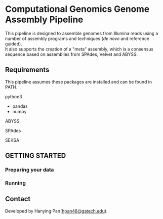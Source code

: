 # Computational Genomics Genome Assembly Pipeline

This pipeline is designed to assemble genomes from Illumina reads using a number of 
assembly programs and techniques (*de novo* and reference guided).  
It also supports the creation of a "meta" assembly, which is a consensus sequence based on assemblies from SPAdes, Velvet and ABYSS.

## Requirements

This pipeline assumes these packages are installed and can be found in PATH.

python3
 - pandas
 - numpy

ABYSS

SPAdes

SEKSA

## GETTING STARTED

### Preparing your data

### Running

## Contact

Developed by Hanying Pan(hpan48@gatech.edu).